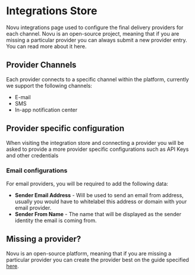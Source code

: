 # Integrations Store

Novu integrations page used to configure the final delivery providers for each channel. Novu is an open-source project, meaning that if you are missing a particular provider you can always submit a new provider entry. You can read more about it here.

## Provider Channels

Each provider connects to a specific channel within the platform, currently we support the following channels:

- E-mail
- SMS
- In-app notification center

## Provider specific configuration

When visiting the integration store and connecting a provider you will be asked to provide a more provider specific configurations such as API Keys and other credentials

### Email configurations

For email providers, you will be required to add the following data:

- **Sender Email Address** - Will be used to send an email from address, usually you would have to whitelabel this address or domain with your email provider.
- **Sender From Name** - The name that will be displayed as the sender identity the email is coming from.

## Missing a provider?

Novu is an open-source platform, meaning that if you are missing a particular provider you can create the provider best on the guide specified [here](/community/create-provider).
